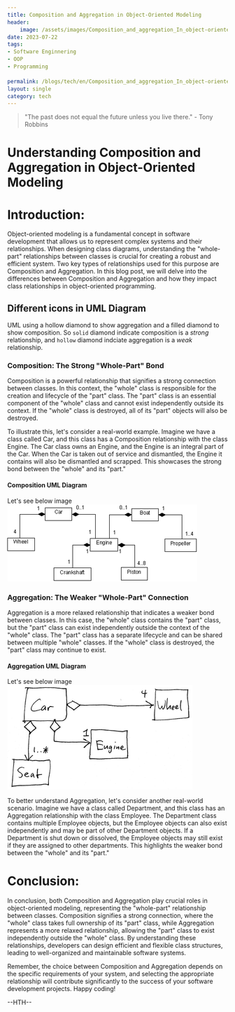```yaml
---
title: Composition and Aggregation in Object-Oriented Modeling
header:
    image: /assets/images/Composition_and_aggregation_In_object-oriented_modeling.jpg
date: 2023-07-22
tags:
- Software Enginnering
- OOP
- Programming

permalink: /blogs/tech/en/Composition_and_aggregation_In_object-oriented_modeling
layout: single
category: tech
---
```

> "The past does not equal the future unless you live there." - Tony Robbins


# Understanding Composition and Aggregation in Object-Oriented Modeling

# Introduction:
Object-oriented modeling is a fundamental concept in software development that allows us to represent complex systems and their relationships. When designing class diagrams, understanding the "whole-part" relationships between classes is crucial for creating a robust and efficient system. Two key types of relationships used for this purpose are Composition and Aggregation. In this blog post, we will delve into the differences between Composition and Aggregation and how they impact class relationships in object-oriented programming.

## Different icons in UML Diagram
UML using a hollow diamond to show aggregation and a filled diamond to show composition.
So `solid` diamond indicate composition is a *strong* relationship, and `hollow` diamond indciate aggregation is a *weak* relationship.

### Composition: The Strong "Whole-Part" Bond
Composition is a powerful relationship that signifies a strong connection between classes. 
In this context, the "whole" class is responsible for the creation and lifecycle of the "part" class. 
The "part" class is an essential component of the "whole" class and cannot exist independently outside its context. 
If the "whole" class is destroyed, all of its "part" objects will also be destroyed.


To illustrate this, let's consider a real-world example. 
Imagine we have a class called Car, and this class has a Composition relationship with the class Engine. 
The Car class owns an Engine, and the Engine is an integral part of the Car. When the Car is taken out of service and dismantled, the Engine it contains will also be dismantled and scrapped.
This showcases the strong bond between the "whole" and its "part."
#### Composition UML Diagram
Let's see below image
![Composition UML Diagram](/assets/images/uml_composition.gif)


### Aggregation: The Weaker "Whole-Part" Connection

Aggregation is a more relaxed relationship that indicates a weaker bond between classes. 
In this case, the "whole" class contains the "part" class, but the "part" class can exist independently outside the context of the "whole" class. 
The "part" class has a separate lifecycle and can be shared between multiple "whole" classes. 
If the "whole" class is destroyed, the "part" class may continue to exist.

#### Aggregation UML Diagram
Let's see below image
![Aggregation UML Diagram](/assets/images/umlAggregation.png)

To better understand Aggregation, let's consider another real-world scenario. 
Imagine we have a class called Department, and this class has an Aggregation relationship with the class Employee. 
The Department class contains multiple Employee objects, but the Employee objects can also exist independently and may be part of other Department objects.
If a Department is shut down or dissolved, the Employee objects may still exist if they are assigned to other departments. 
This highlights the weaker bond between the "whole" and its "part."

# Conclusion:
In conclusion, both Composition and Aggregation play crucial roles in object-oriented modeling, representing the "whole-part" relationship between classes. Composition signifies a strong connection, where the "whole" class takes full ownership of its "part" class, while Aggregation represents a more relaxed relationship, allowing the "part" class to exist independently outside the "whole" class. By understanding these relationships, developers can design efficient and flexible class structures, leading to well-organized and maintainable software systems.

Remember, the choice between Composition and Aggregation depends on the specific requirements of your system, and selecting the appropriate relationship will contribute significantly to the success of your software development projects. Happy coding!

--HTH--
